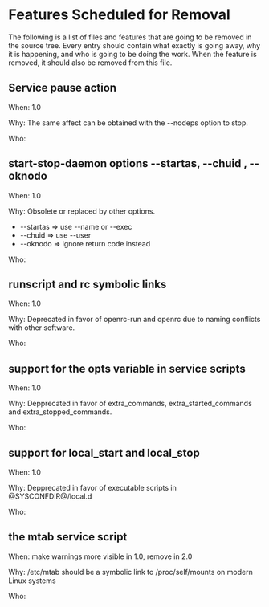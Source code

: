 # Features Scheduled for Removal

The following is a list of files and features that are going to be removed in
the source tree.  Every entry should contain what exactly is going away, why it
is happening, and who is going to be doing the work.  When the feature is
removed, it should also be removed from this file.

## Service pause action

When: 1.0

Why: The same affect can be obtained with the --nodeps option to stop.

Who:

## start-stop-daemon options --startas, --chuid , --oknodo

When: 1.0

Why: Obsolete or replaced by other options.

* --startas => use --name or --exec
* --chuid => use --user
* --oknodo => ignore return code instead

Who:

## runscript and rc symbolic links

When: 1.0

Why: Deprecated in favor of openrc-run and openrc due to naming
	 conflicts with other software.

Who:

## support for the opts variable in service scripts

When: 1.0

Why: Depprecated in favor of extra_commands, extra_started_commands
	 and extra_stopped_commands.

Who:

## support for local_start and local_stop

When: 1.0

Why: Depprecated in favor of executable scripts in @SYSCONFDIR@/local.d

Who:

## the mtab service script

When: make warnings more visible in 1.0, remove in 2.0

Why: /etc/mtab should be a symbolic link to /proc/self/mounts on modern
	 Linux systems

Who:
